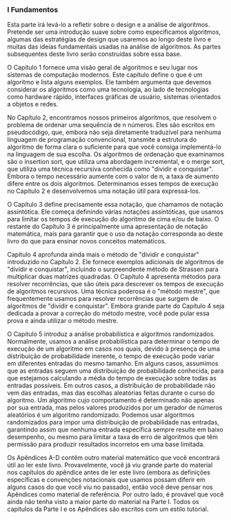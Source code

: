   ### I Fundamentos

Esta parte irá levá-lo a refletir sobre o design e a análise de algoritmos. Pretende ser uma introdução suave sobre como especificamos algoritmos, algumas das estratégias de design que usaremos ao longo deste livro e muitas das ideias fundamentais usadas na análise de algoritmos. As partes subsequentes deste livro serão construídas sobre essa base.

O Capítulo 1 fornece uma visão geral de algoritmos e seu lugar nos sistemas de computação modernos. Este capítulo define o que é um algoritmo e lista alguns exemplos. Ele também argumenta que devemos considerar os algoritmos como uma tecnologia, ao lado de tecnologias como hardware rápido, interfaces gráficas de usuário, sistemas orientados a objetos e redes.

No Capítulo 2, encontramos nossos primeiros algoritmos, que resolvem o problema de ordenar uma sequência de n números. Eles são escritos em pseudocódigo, que, embora não seja diretamente traduzível para nenhuma linguagem de programação convencional, transmite a estrutura do algoritmo de forma clara o suficiente para que você consiga implementá-lo na linguagem de sua escolha. Os algoritmos de ordenação que examinamos são o insertion sort, que utiliza uma abordagem incremental, e o merge sort, que utiliza uma técnica recursiva conhecida como "dividir e conquistar". Embora o tempo necessário aumente com o valor de n, a taxa de aumento difere entre os dois algoritmos. Determinamos esses tempos de execução no Capítulo 2 e desenvolvemos uma notação útil para expressá-los.

O Capítulo 3 define precisamente essa notação, que chamamos de notação assintótica. Ele começa definindo várias notações assintóticas, que usamos para limitar os tempos de execução do algoritmo de cima e/ou de baixo. O restante do Capítulo 3 é principalmente uma apresentação de notação matemática, mais para garantir que o uso da notação corresponda ao deste livro do que para ensinar novos conceitos matemáticos.

Capítulo 4 aprofunda ainda mais o método de "dividir e conquistar" introduzido no Capítulo 2. Ele fornece exemplos adicionais de algoritmos de "dividir e conquistar", incluindo o surpreendente método de Strassen para multiplicar duas matrizes quadradas. O Capítulo 4 apresenta métodos para resolver recorrências, que são úteis para descrever os tempos de execução de algoritmos recursivos. Uma técnica poderosa é o "método mestre", que frequentemente usamos para resolver recorrências que surgem de algoritmos de "dividir e conquistar". Embora grande parte do Capítulo 4 seja dedicada a provar a correção do método mestre, você pode pular essa prova e ainda utilizar o método mestre.

O Capítulo 5 introduz a análise probabilística e algoritmos randomizados. Normalmente, usamos a análise probabilística para determinar o tempo de execução de um algoritmo em casos nos quais, devido à presença de uma distribuição de probabilidade inerente, o tempo de execução pode variar em diferentes entradas do mesmo tamanho. Em alguns casos, assumimos que as entradas seguem uma distribuição de probabilidade conhecida, para que estejamos calculando a média do tempo de execução sobre todas as entradas possíveis. Em outros casos, a distribuição de probabilidade não vem das entradas, mas das escolhas aleatórias feitas durante o curso do algoritmo. Um algoritmo cujo comportamento é determinado não apenas por sua entrada, mas pelos valores produzidos por um gerador de números aleatórios é um algoritmo randomizado. Podemos usar algoritmos randomizados para impor uma distribuição de probabilidade nas entradas, garantindo assim que nenhuma entrada específica sempre resulte em baixo desempenho, ou mesmo para limitar a taxa de erro de algoritmos que têm permissão para produzir resultados incorretos em uma base limitada.

Os Apêndices A-D contêm outro material matemático que você encontrará útil ao ler este livro. Provavelmente, você já viu grande parte do material nos capítulos do apêndice antes de ler este livro (embora as definições específicas e convenções notacionais que usamos possam diferir em alguns casos do que você viu no passado), então você deve pensar nos Apêndices como material de referência. Por outro lado, é provável que você ainda não tenha visto a maior parte do material na Parte I. Todos os capítulos da Parte I e os Apêndices são escritos com um estilo tutorial.
